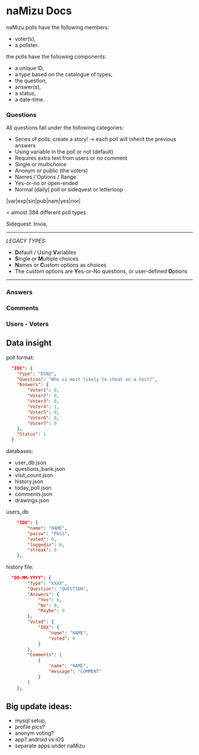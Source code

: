 # naMizu Docs

naMizu polls have the following members: 

- voter(s), 
- a pollster.

the polls have the following components: 

- a unique ID, 
- a type based on the catalogue of types, 
- the question, 
- answer(s), 
- a status, 
- a date-time.

### Questions

All questions fall under the following categories:

- Series of polls: create a story! -> each poll will inherit the previous answers
- Using variable in the poll or not (default)
- Requires extra text from users or no comment
- Single or multichoice
- Anonym or public (the voters)
- Names / Options / Range
- Yes-or-no or open-ended
- Normal (daily) poll or sidequest or letterloop

|var|exp|sin|pub|nam|yes|nor|

= almost 384 different poll types

Sidequest: trivia, 

---

*LEGACY TYPES:*

- **D**efault / Using **V**ariables
- **S**ingle or **M**ultiple choices
- **N**ames or **C**ustom options as choices
- The custom options are **Y**es-or-No questions, or user-defined **O**ptions

---

### Answers

### Comments

### Users - Voters

## Data insight

poll format:

```json
  "IDX": {
    "Type": "DSNX",
    "Question": "Who is most likely to cheat on a test?",
    "Answers": {
        "Voter1": 0,
        "Voter2": 0,
        "Voter3": 0,
        "Voter4": 1,
        "Voter5": 0,
        "Voter6": 0,
        "Voter7": 0
    },
    "Status": 1
  }
```

databases:

- user_db.json
- questions_bank.json
- visit_count.json
- history.json
- today_poll.json
- comments.json
- drawings.json

users_db

```json
    "IDX": {
        "name": "NAME",
        "passw": "PASS",
        "voted": 0,
        "loggedin": 0,
        "streak": 0
    },
```

history file:

```json
  "DD-MM-YYYY": {
        "Type": "XXXX",
        "Question": "QUESTION",
        "Answers": {
            "Yes": 0,
            "No": 0,
            "Maybe": 0
        },
        "Voted": {
            "IDX": {
                "name": "NAME",
                "voted": 0
            }
        },
        "Comments": [
            {
                "name": "NAME",
                "message": "COMMENT"
            }
        ]
    },
```


## Big update ideas:

- mysql setup,
- profile pics?
- anonym voting?
- app? android vs iOS
- separate apps under naMizu
